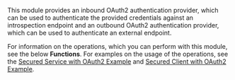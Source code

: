 This module provides an inbound OAuth2 authentication provider, which can be used to authenticate the provided credentials against an introspection endpoint and an outbound OAuth2 authentication provider, which can be used to authenticate an external endpoint.

For information on the operations, which you can perform with this module, see the below **Functions**. For examples on the usage of the operations, see the [Secured Service with OAuth2 Example](https://ballerina.io/learn/by-example/secured-service-with-oauth2.html) and [Secured Client with OAuth2 Example](https://ballerina.io/learn/by-example/secured-client-with-oauth2.html).
